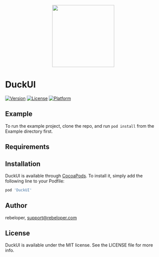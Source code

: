 <p align="center">
<img src='https://github.com/rebeloper/DuckUI/blob/master/Example/DuckUI/Images.xcassets/icon.imageset/icon.png' width="200" />
</p>

# DuckUI

[![Version](https://img.shields.io/cocoapods/v/DuckUI.svg?style=flat)](https://cocoapods.org/pods/DuckUI)
[![License](https://img.shields.io/cocoapods/l/DuckUI.svg?style=flat)](https://cocoapods.org/pods/DuckUI)
[![Platform](https://img.shields.io/cocoapods/p/DuckUI.svg?style=flat)](https://cocoapods.org/pods/DuckUI)

## Example

To run the example project, clone the repo, and run `pod install` from the Example directory first.

## Requirements

## Installation

DuckUI is available through [CocoaPods](https://cocoapods.org). To install
it, simply add the following line to your Podfile:

```ruby
pod 'DuckUI'
```

## Author

rebeloper, support@rebeloper.com

## License

DuckUI is available under the MIT license. See the LICENSE file for more info.
